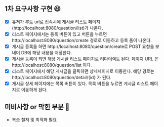 ## 1차 요구사항 구현 😃
- [x] 유저가 루트 url로 접속시에 게시글 리스트 페이지(http://localhost:8080/question/list)가 나온다.
- [x] 리스트 페이지에서는 등록 버튼이 있고 버튼을 누르면 http://localhost:8080/question/create 경로로 이동하고 등록 폼이 나온다.
- [x] 게시글 등록을 하면 http://localhost:8080/question/create로 POST 요청을 보내어 DB에 해당 내용을 저장한다.
- [x] 게시글 등록이 되면 해당 게시글 리스트 페이지로 리다이렉트 된다. 페이지 URL 은 http://localhost:8080/question/list 이다.
- [x] 리스트 페이지에서 해당 게시글을 클릭하면 상세페이지로 이동한다. 해당 경로는 http://localhost:8080/question/detail/{id} 가 된다.
- [x] 게시글 상세 페이지에는 목록 버튼이 있다. 목록 버튼을 누르면 게시글 리스트 페이지로 이동하게 된다.

## 미비사항 or 막힌 부분 🤬
- 복습 철저 및 최적화 필요
